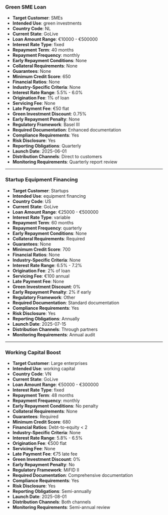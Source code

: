 ### Green SME Loan

- **Target Customer**: SMEs
- **Intended Use**: green investments
- **Country Code**: NL
- **Current State**: GoLive
- **Loan Amount Range**: €10000 - €500000
- **Interest Rate Type**: fixed
- **Repayment Term**: 40 months
- **Repayment Frequency**: monthly
- **Early Repayment Conditions**: None
- **Collateral Requirements**: None
- **Guarantees**: None
- **Minimum Credit Score**: 650
- **Financial Ratios**: None
- **Industry-Specific Criteria**: None
- **Interest Rate Range**: 5.5% - 6.0%
- **Origination Fee**: 1% of loan
- **Servicing Fee**: None
- **Late Payment Fee**: €50 flat
- **Green Investment Discount**: 0.75%
- **Early Repayment Penalty**: None
- **Regulatory Framework**: Basel III
- **Required Documentation**: Enhanced documentation
- **Compliance Requirements**: Yes
- **Risk Disclosure**: Yes
- **Reporting Obligations**: Quarterly
- **Launch Date**: 2025-06-01
- **Distribution Channels**: Direct to customers
- **Monitoring Requirements**: Quarterly report review

---

### Startup Equipment Financing

- **Target Customer**: Startups
- **Intended Use**: equipment financing
- **Country Code**: US
- **Current State**: GoLive
- **Loan Amount Range**: €25000 - €500000
- **Interest Rate Type**: variable
- **Repayment Term**: 60 months
- **Repayment Frequency**: quarterly
- **Early Repayment Conditions**: None
- **Collateral Requirements**: Required
- **Guarantees**: None
- **Minimum Credit Score**: 700
- **Financial Ratios**: None
- **Industry-Specific Criteria**: None
- **Interest Rate Range**: 6.5% - 7.2%
- **Origination Fee**: 2% of loan
- **Servicing Fee**: €100 annual
- **Late Payment Fee**: None
- **Green Investment Discount**: 0%
- **Early Repayment Penalty**: 2% if early
- **Regulatory Framework**: Other
- **Required Documentation**: Standard documentation
- **Compliance Requirements**: Yes
- **Risk Disclosure**: Yes
- **Reporting Obligations**: Annually
- **Launch Date**: 2025-07-15
- **Distribution Channels**: Through partners
- **Monitoring Requirements**: Annual audit

---

### Working Capital Boost

- **Target Customer**: Large enterprises
- **Intended Use**: working capital
- **Country Code**: VN
- **Current State**: GoLive
- **Loan Amount Range**: €50000 - €300000
- **Interest Rate Type**: fixed
- **Repayment Term**: 48 months
- **Repayment Frequency**: monthly
- **Early Repayment Conditions**: No penalty
- **Collateral Requirements**: None
- **Guarantees**: Required
- **Minimum Credit Score**: 680
- **Financial Ratios**: Debt-to-equity < 2
- **Industry-Specific Criteria**: None
- **Interest Rate Range**: 5.8% - 6.5%
- **Origination Fee**: €500 flat
- **Servicing Fee**: None
- **Late Payment Fee**: €75 late fee
- **Green Investment Discount**: 0%
- **Early Repayment Penalty**: No
- **Regulatory Framework**: MiFID II
- **Required Documentation**: Comprehensive documentation
- **Compliance Requirements**: Yes
- **Risk Disclosure**: Yes
- **Reporting Obligations**: Semi-annually
- **Launch Date**: 2025-08-01
- **Distribution Channels**: Both channels
- **Monitoring Requirements**: Semi-annual review

